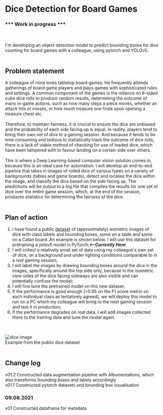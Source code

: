 # Dice Detection for Board Games

### *** Work in progress ***
<br/><br/>
I'm developing an object detection model to predict bounding boxes for dice counting for board games with a colleague, using pytorch and YOLOv5. 
<br/><br/>
## Problem statement
A colleague of mine loves tabletop board games. He frequently attends gatherings of board game players and plays games with sophisticated rules and settings. A common component of the games is the reliance on 6-sided cube dice rolls to produce random results, determining the outcome of many in-game actions, such as how many steps a piece moves, whether an attack hits or misses, or how much treasure one finds upon opening a treasure chest etc. <br/><br/>
Therefore, to maintain fairness, it is crucial to ensure the dice are unbiased and the probability of each side facing up is equal. In reality, players tend to bring their own set of dice to a gaming session. And because it tends to be time consuming and tedious to statistically track the outcome of dice rolls, there is a lack of viable method of checking for use of loaded dice, which have been tampered with to favour landing on a certain side over others. <br/><br/>
This is where a Deep Learning-based computer vision solution comes in, because this is an ideal case for automation. I will develop an end-to-end pipeline that takes in images of rolled dice of various types on a variety of backgrounds (tables and game boards), detect and localise the dice within the image, and classify the dice based on the side facing up. The predictions will be output to a log file that compiles the results for one set of dice over the entire game session, which, at the end of the session, produces statistics for determining the fairness of the dice. <br/><br/>
## Plan of action
1) I have found a public [dataset](https://public.roboflow.com/object-detection/dice/) of (approximately) isometric images of dice with class labels and bounding boxes, some on a table and some on a Catan board. An example is shown below. I will use this dataset for pretraining a yolov5 model in PyTorch;***<--Currently Here***
2) I will collect a relatively small set of data using my colleague's own set of dice, on a background and under lighting conditions comparable to in a *real* gaming session; 
3) I will label the images by drawing bounding boxes around the dice in the images, specifically around the top side only, because in the isometric view sides of the dice facing sideways are also visible and can potentially confuse the model;
4) I will fine tune the pretrained model on this new dataset;
5) If the performance is good enough (>0.95 on the F1 score metric on each individual class as tentatively agreed), we will deploy this model to run on a PC which my colleague will bring to the next gaming session and test it *in production*;
6) If the performance degrades on *real* data, I will add images collected there to the training data and tune the model again.

<br/><br/>
![dice image](https://i.imgur.com/ItN4AEk.png)<br/>
Example from the public dice dataset<br/>
<br/>
## Change log

v01.2 Constructed data augmentation pipeline with Albumentations, which also transforms bounding boxes and labels accordingly<br/>
v01.1 Constructed pytorch datasets and bounding box visualisation<br/>
### 09.08.2021
v01 Constructed dataframe for metadata<br/>
